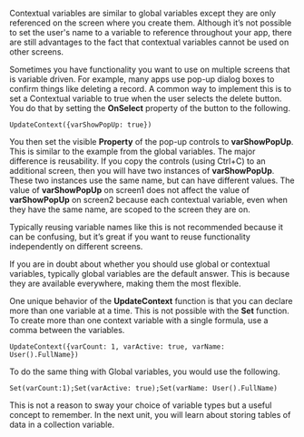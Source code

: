 Contextual variables are similar to global variables except they are only referenced on the screen where you create them. Although it’s not possible to set the user's name to a variable to reference throughout your app, there are still advantages to the fact that contextual variables cannot be used on other screens.

Sometimes you have functionality you want to use on multiple screens that is variable driven. For example, many apps use pop-up dialog boxes to confirm things like deleting a record. A common way to implement this is to set a Contextual variable to true when the user selects the delete button. You do that by setting the **OnSelect** property of the button to the following.

```
UpdateContext({varShowPopUp: true})
```

You then set the visible **Property** of the pop-up controls to **varShowPopUp**. This is similar to the example from the global variables. The major difference is reusability. If you copy the controls (using Ctrl+C) to an additional screen, then you will have two instances of **varShowPopUp**. These two instances use the same name, but can have different values. The value of **varShowPopUp** on screen1 does not affect the value of **varShowPopUp** on screen2 because each contextual variable, even when they have the same name, are scoped to the screen they are on.

Typically reusing variable names like this is not recommended because it can be confusing, but it’s great if you want to reuse functionality independently on different screens.

If you are in doubt about whether you should use global or contextual variables, typically global variables are the default answer. This is because they are available everywhere, making them the most flexible.

One unique behavior of the **UpdateContext** function is that you can declare more than one variable at a time. This is not possible with the **Set** function. To create more than one context variable with a single formula, use a comma between the variables.

```
UpdateContext({varCount: 1, varActive: true, varName: User().FullName})
```

To do the same thing with Global variables, you would use the following.

```
Set(varCount:1);Set(varActive: true);Set(varName: User().FullName)
```

This is not a reason to sway your choice of variable types but a useful concept to remember. In the next unit, you will learn about storing tables of data in a collection variable.
